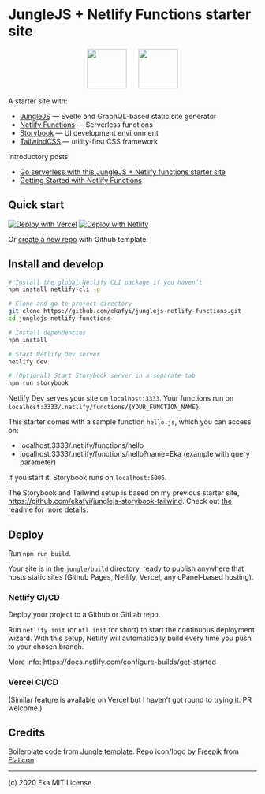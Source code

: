 # JungleJS + Netlify Functions starter site

<p align="center"><img src="https://image.flaticon.com/icons/svg/2950/2950532.svg" width="80" height="80" alt="" />&nbsp;&nbsp;<img src="https://seeklogo.com/images/N/netlify-logo-758722CDF4-seeklogo.com.png" width="80" height="80" alt="" style="margin-left:1rem"/></p>

A starter site with:

- [JungleJS](https://www.junglejs.org) — Svelte and GraphQL-based static site generator
- [Netlify Functions](https://www.netlify.com/products/functions/) — Serverless functions
- [Storybook](https://storybook.js.org) — UI development environment
- [TailwindCSS](https://tailwindcss.com) — utility-first CSS framework

Introductory posts:

- [Go serverless with this JungleJS + Netlify functions starter site](https://dev.to/ekafyi/go-serverless-with-this-junglejs-netlify-functions-starter-site-3bg0)
- [Getting Started with Netlify Functions](https://dev.to/ekafyi/getting-started-with-netlify-functions-part-1-zero-config-setup-and-writing-our-first-functions-1i5b)

## Quick start

[![Deploy with Vercel](https://vercel.com/button)](https://vercel.com/import/git?s=https%3A%2F%2Fgithub.com%2Fekafyi%2Fjunglejs-netlify-functions%2Ftree%2Fmaster) [![Deploy with Netlify](https://www.netlify.com/img/deploy/button.svg)](https://app.netlify.com/start/deploy?repository=https://github.com/ekafyi/junglejs-netlify-functions)

Or [create a new repo](https://github.com/ekafyi/junglejs-netlify-functions/generate) with Github template.

## Install and develop

```bash
# Install the global Netlify CLI package if you haven’t
npm install netlify-cli -g

# Clone and go to project directory
git clone https://github.com/ekafyi/junglejs-netlify-functions.git
cd junglejs-netlify-functions

# Install dependencies
npm install

# Start Netlify Dev server
netlify dev

# (Optional) Start Storybook server in a separate tab
npm run storybook
```

Netlify Dev serves your site on `localhost:3333`. Your functions run on `localhost:3333/.netlify/functions/{YOUR_FUNCTION_NAME}`.

This starter comes with a sample function `hello.js`, which you can access on:

- localhost:3333/.netlify/functions/hello
- localhost:3333/.netlify/functions/hello?name=Eka (example with query parameter)

If you start it, Storybook runs on `localhost:6006`.

The Storybook and Tailwind setup is based on my previous starter site, https://github.com/ekafyi/junglejs-storybook-tailwind. Check out [the readme](https://github.com/ekafyi/junglejs-storybook-tailwind#directory-structure) for more details.

## Deploy

Run `npm run build`.

Your site is in the `jungle/build` directory, ready to publish anywhere that hosts static sites (Github Pages, Netlify, Vercel, any cPanel-based hosting).

### Netlify CI/CD

Deploy your project to a Github or GitLab repo.

Run `netlify init` (or `ntl init` for short) to start the continuous deployment wizard. With this setup, Netlify will automatically build every time you push to your chosen branch.

More info: https://docs.netlify.com/configure-builds/get-started

### Vercel CI/CD

(Similar feature is available on Vercel but I haven’t got round to trying it. PR welcome.)

## Credits

Boilerplate code from [Jungle template](https://github.com/junglejs/template). Repo icon/logo by [Freepik](http://www.freepik.com) from [Flaticon](https://www.flaticon.com).

---

(c) 2020 Eka MIT License
